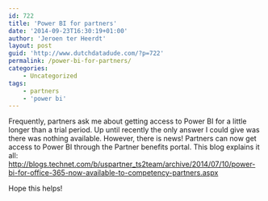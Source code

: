 ```yaml
---
id: 722
title: 'Power BI for partners'
date: '2014-09-23T16:30:19+01:00'
author: 'Jeroen ter Heerdt'
layout: post
guid: 'http://www.dutchdatadude.com/?p=722'
permalink: /power-bi-for-partners/
categories:
    - Uncategorized
tags:
    - partners
    - 'power bi'
---
```


Frequently, partners ask me about getting access to Power BI for a little longer than a trial period. Up until recently the only answer I could give was there was nothing available. However, there is news! Partners can now get access to Power BI through the Partner benefits portal. This blog explains it all: <a href="http://blogs.technet.com/b/uspartner_ts2team/archive/2014/07/10/power-bi-for-office-365-now-available-to-competency-partners.aspx">http://blogs.technet.com/b/uspartner_ts2team/archive/2014/07/10/power-bi-for-office-365-now-available-to-competency-partners.aspx</a>

Hope this helps!